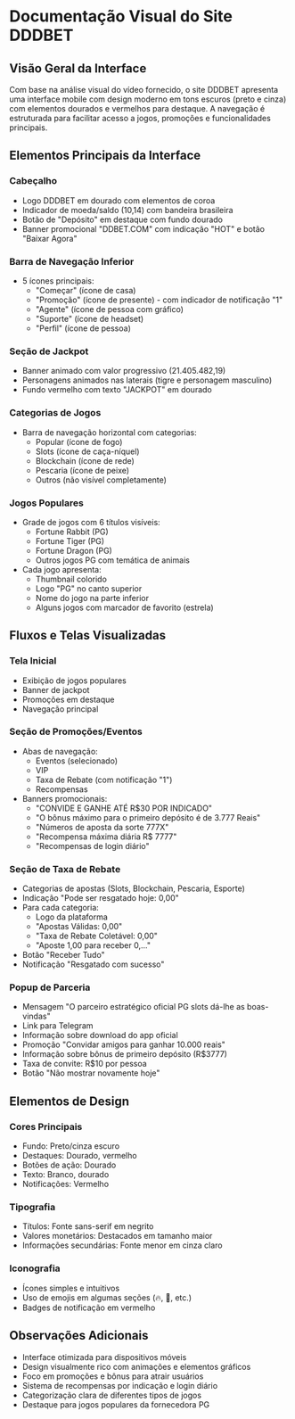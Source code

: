 # Documentação Visual do Site DDDBET

## Visão Geral da Interface

Com base na análise visual do vídeo fornecido, o site DDDBET apresenta uma interface mobile com design moderno em tons escuros (preto e cinza) com elementos dourados e vermelhos para destaque. A navegação é estruturada para facilitar acesso a jogos, promoções e funcionalidades principais.

## Elementos Principais da Interface

### Cabeçalho
- Logo DDDBET em dourado com elementos de coroa
- Indicador de moeda/saldo (10,14) com bandeira brasileira
- Botão de "Depósito" em destaque com fundo dourado
- Banner promocional "DDBET.COM" com indicação "HOT" e botão "Baixar Agora"

### Barra de Navegação Inferior
- 5 ícones principais:
  - "Começar" (ícone de casa)
  - "Promoção" (ícone de presente) - com indicador de notificação "1"
  - "Agente" (ícone de pessoa com gráfico)
  - "Suporte" (ícone de headset)
  - "Perfil" (ícone de pessoa)

### Seção de Jackpot
- Banner animado com valor progressivo (21.405.482,19)
- Personagens animados nas laterais (tigre e personagem masculino)
- Fundo vermelho com texto "JACKPOT" em dourado

### Categorias de Jogos
- Barra de navegação horizontal com categorias:
  - Popular (ícone de fogo)
  - Slots (ícone de caça-níquel)
  - Blockchain (ícone de rede)
  - Pescaria (ícone de peixe)
  - Outros (não visível completamente)

### Jogos Populares
- Grade de jogos com 6 títulos visíveis:
  - Fortune Rabbit (PG)
  - Fortune Tiger (PG)
  - Fortune Dragon (PG)
  - Outros jogos PG com temática de animais
- Cada jogo apresenta:
  - Thumbnail colorido
  - Logo "PG" no canto superior
  - Nome do jogo na parte inferior
  - Alguns jogos com marcador de favorito (estrela)

## Fluxos e Telas Visualizadas

### Tela Inicial
- Exibição de jogos populares
- Banner de jackpot
- Promoções em destaque
- Navegação principal

### Seção de Promoções/Eventos
- Abas de navegação:
  - Eventos (selecionado)
  - VIP
  - Taxa de Rebate (com notificação "1")
  - Recompensas
- Banners promocionais:
  - "CONVIDE E GANHE ATÉ R$30 POR INDICADO"
  - "O bônus máximo para o primeiro depósito é de 3.777 Reais"
  - "Números de aposta da sorte 777X"
  - "Recompensa máxima diária R$ 7777"
  - "Recompensas de login diário"

### Seção de Taxa de Rebate
- Categorias de apostas (Slots, Blockchain, Pescaria, Esporte)
- Indicação "Pode ser resgatado hoje: 0,00"
- Para cada categoria:
  - Logo da plataforma
  - "Apostas Válidas: 0,00"
  - "Taxa de Rebate Coletável: 0,00"
  - "Aposte 1,00 para receber 0,..."
- Botão "Receber Tudo"
- Notificação "Resgatado com sucesso"

### Popup de Parceria
- Mensagem "O parceiro estratégico oficial PG slots dá-lhe as boas-vindas"
- Link para Telegram
- Informação sobre download do app oficial
- Promoção "Convidar amigos para ganhar 10.000 reais"
- Informação sobre bônus de primeiro depósito (R$3777)
- Taxa de convite: R$10 por pessoa
- Botão "Não mostrar novamente hoje"

## Elementos de Design

### Cores Principais
- Fundo: Preto/cinza escuro
- Destaques: Dourado, vermelho
- Botões de ação: Dourado
- Texto: Branco, dourado
- Notificações: Vermelho

### Tipografia
- Títulos: Fonte sans-serif em negrito
- Valores monetários: Destacados em tamanho maior
- Informações secundárias: Fonte menor em cinza claro

### Iconografia
- Ícones simples e intuitivos
- Uso de emojis em algumas seções (🔥, 🎁, etc.)
- Badges de notificação em vermelho

## Observações Adicionais

- Interface otimizada para dispositivos móveis
- Design visualmente rico com animações e elementos gráficos
- Foco em promoções e bônus para atrair usuários
- Sistema de recompensas por indicação e login diário
- Categorização clara de diferentes tipos de jogos
- Destaque para jogos populares da fornecedora PG
